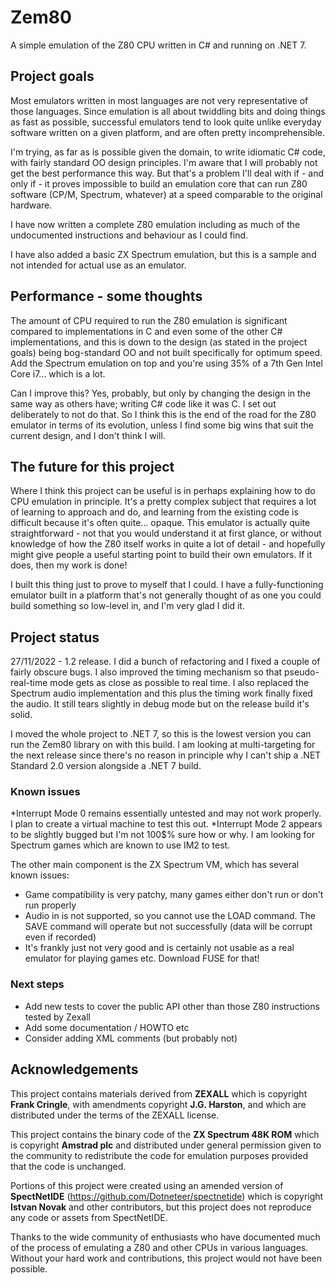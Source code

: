 # Zem80

A simple emulation of the Z80 CPU written in C# and running on .NET 7. 

## Project goals

Most emulators written in most languages are not very representative of those languages. Since emulation is all about twiddling bits and doing things as fast as possible, successful emulators tend to look quite unlike everyday software written on a given platform, and are often pretty incomprehensible. 

I'm trying, as far as is possible given the domain, to write idiomatic C# code, with fairly standard OO design principles. I'm aware that I will probably not get the best performance this way. But that's a problem I'll deal with if - and only if - it proves impossible to build an emulation core that can run Z80 software (CP/M, Spectrum, whatever) at a speed comparable to the original hardware.  

I have now written a complete Z80 emulation including as much of the undocumented instructions and behaviour as I could find.

I have also added a basic ZX Spectrum emulation, but this is a sample and not intended for actual use as an emulator.

## Performance - some thoughts
The amount of CPU required to run the Z80 emulation is significant compared to implementations in C and even some of the other C# implementations, and this is down to the design (as stated in the project goals) being bog-standard OO and not built specifically for optimum speed. Add the Spectrum emulation on top and you're using 35% of a 7th Gen Intel Core i7... which is a lot. 

Can I improve this? Yes, probably, but only by changing the design in the same way as others have; writing C# code like it was C. I set out deliberately to not do that. So I think this is the end of the road for the Z80 emulator in terms of its evolution, unless I find some big wins that suit the current design, and I don't think I will.

## The future for this project
Where I think this project can be useful is in perhaps explaining how to do CPU emulation in principle. It's a pretty complex subject that requires a lot of learning to approach and do, and learning from the existing code is difficult because it's often quite... opaque. This emulator is actually quite straightforward - not that you would understand it at first glance, or without knowledge of how the Z80 itself works in quite a lot of detail - and hopefully might give people a useful starting point to build their own emulators. If it does, then my work is done!

I built this thing just to prove to myself that I could. I have a fully-functioning emulator built in a platform that's not generally thought of as one you could build something so low-level in, and I'm very glad I did it.

## Project status
27/11/2022 - 1.2 release. I did a bunch of refactoring and I fixed a couple of fairly obscure bugs. I also improved the timing mechanism so that pseudo-real-time mode gets as close as possible to real time. I also replaced the Spectrum audio implementation and this plus the timing work finally fixed the audio. It still tears slightly in debug mode but on the release build it's solid.

I moved the whole project to .NET 7, so this is the lowest version you can run the Zem80 library on with this build. I am looking at multi-targeting for the next release since there's no reason in principle why I can't ship a .NET Standard 2.0 version alongside a .NET 7 build. 

### Known issues ###

*Interrupt Mode 0 remains essentially untested and may not work properly. I plan to create a virtual machine to test this out. 
*Interrupt Mode 2 appears to be slightly bugged but I'm not 100$% sure how or why. I am looking for Spectrum games which are known to use IM2 to test. 

The other main component is the ZX Spectrum VM, which has several known issues:

* Game compatibility is very patchy, many games either don't run or don't run properly
* Audio in is not supported, so you cannot use the LOAD command. The SAVE command will operate but not successfully (data will be corrupt even if recorded)
* It's frankly just not very good and is certainly not usable as a real emulator for playing games etc. Download FUSE for that!

### Next steps ###

* Add new tests to cover the public API other than those Z80 instructions tested by Zexall
* Add some documentation / HOWTO etc
* Consider adding XML comments (but probably not)

## Acknowledgements ##

This project contains materials derived from **ZEXALL** which is copyright **Frank Cringle**, with amendments copyright **J.G. Harston**, and which are distributed under the terms of the ZEXALL license. 

This project contains the binary code of the **ZX Spectrum 48K ROM** which is copyright **Amstrad plc** and distributed under general permission given to the community to redistribute the code for emulation purposes provided that the code is unchanged. 

Portions of this project were created using an amended version of **SpectNetIDE** (https://github.com/Dotneteer/spectnetide) which is copyright **Istvan Novak** and other contributors, but this project does not reproduce any code or assets from SpectNetIDE.

Thanks to the wide community of enthusiasts who have documented much of the process of emulating a Z80 and other CPUs in various languages. Without your hard work and contributions, this project would not have been possible. 
